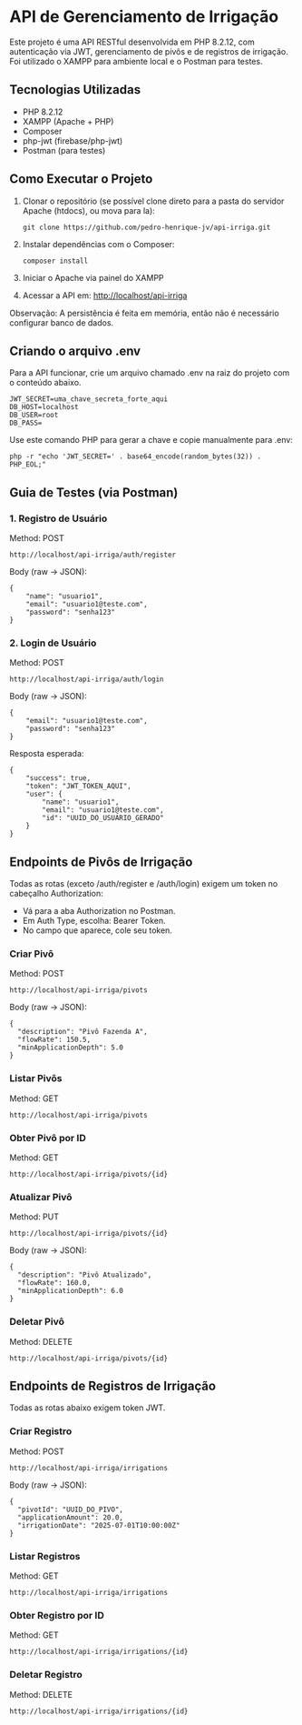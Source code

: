 # API de Gerenciamento de Irrigação

Este projeto é uma API RESTful desenvolvida em PHP 8.2.12, com autenticação via JWT, gerenciamento de pivôs e de registros de irrigação. Foi utilizado o XAMPP para ambiente local e o Postman para testes.

## Tecnologias Utilizadas

- PHP 8.2.12
- XAMPP (Apache + PHP)
- Composer
- php-jwt (firebase/php-jwt)
- Postman (para testes)

## Como Executar o Projeto

1. Clonar o repositório (se possível clone direto para a pasta do servidor Apache (htdocs), ou mova para la):
   ```
   git clone https://github.com/pedro-henrique-jv/api-irriga.git
   ```
   
2. Instalar dependências com o Composer:
   ```
   composer install
   ```
   
3. Iniciar o Apache via painel do XAMPP

8. Acessar a API em:
   [http://localhost/api-irriga](http://localhost/api-irriga)

Observação: A persistência é feita em memória, então não é necessário configurar banco de dados.

## Criando o arquivo .env

Para a API funcionar, crie um arquivo chamado .env na raiz do projeto com o conteúdo abaixo.
```
JWT_SECRET=uma_chave_secreta_forte_aqui
DB_HOST=localhost
DB_USER=root
DB_PASS=
```
Use este comando PHP para gerar a chave e copie manualmente para .env:
```
php -r "echo 'JWT_SECRET=' . base64_encode(random_bytes(32)) . PHP_EOL;"
```

## Guia de Testes (via Postman)

### 1. Registro de Usuário

Method: POST 
```
http://localhost/api-irriga/auth/register
````

Body (raw -> JSON):
```
{
    "name": "usuario1",
    "email": "usuario1@teste.com",
    "password": "senha123"
}
```
### 2. Login de Usuário

Method: POST 
```
http://localhost/api-irriga/auth/login
```

Body (raw -> JSON):
```
{
    "email": "usuario1@teste.com",
    "password": "senha123"
}
```
Resposta esperada:
```
{
    "success": true,
    "token": "JWT_TOKEN_AQUI",
    "user": {
        "name": "usuario1",
        "email": "usuario1@teste.com",
        "id": "UUID_DO_USUARIO_GERADO"
    }
}
```

## Endpoints de Pivôs de Irrigação

Todas as rotas (exceto /auth/register e /auth/login) exigem um token no cabeçalho Authorization:
   - Vá para a aba Authorization no Postman.
   - Em Auth Type, escolha: Bearer Token.
   - No campo que aparece, cole seu token.

### Criar Pivô

Method: POST 
```
http://localhost/api-irriga/pivots
```
Body (raw -> JSON):
```
{
  "description": "Pivô Fazenda A",
  "flowRate": 150.5,
  "minApplicationDepth": 5.0
}
```
### Listar Pivôs

Method: GET 
```
http://localhost/api-irriga/pivots
```
### Obter Pivô por ID

Method: GET 
```
http://localhost/api-irriga/pivots/{id}
```
### Atualizar Pivô

Method: PUT
```
http://localhost/api-irriga/pivots/{id}
```
Body (raw -> JSON):
```
{
  "description": "Pivô Atualizado",
  "flowRate": 160.0,
  "minApplicationDepth": 6.0
}
```
### Deletar Pivô

Method: DELETE
```
http://localhost/api-irriga/pivots/{id}
```
## Endpoints de Registros de Irrigação

Todas as rotas abaixo exigem token JWT.

### Criar Registro

Method: POST
```
http://localhost/api-irriga/irrigations
```
Body (raw -> JSON):
```
{
  "pivotId": "UUID_DO_PIVO",
  "applicationAmount": 20.0,
  "irrigationDate": "2025-07-01T10:00:00Z"
}
```
### Listar Registros

Method: GET
```
http://localhost/api-irriga/irrigations
```
### Obter Registro por ID

Method: GET
```
http://localhost/api-irriga/irrigations/{id}
```
### Deletar Registro

Method: DELETE 
```
http://localhost/api-irriga/irrigations/{id}
```

